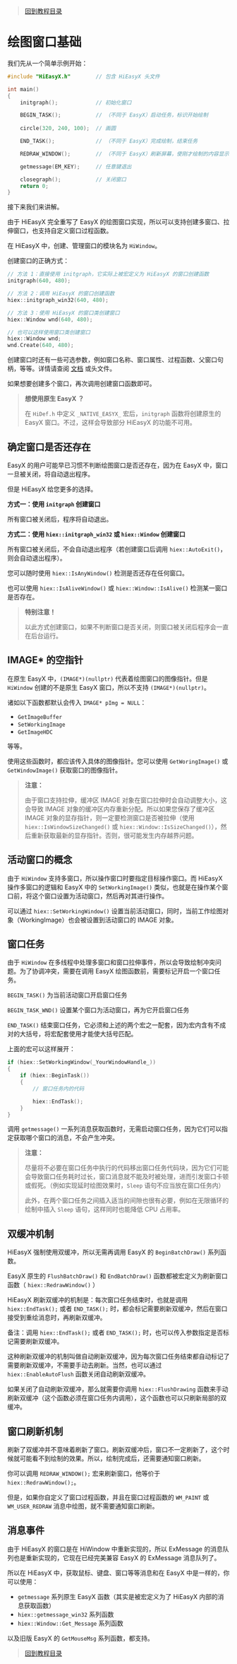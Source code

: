 > [回到教程目录](./index.md)

# 绘图窗口基础

我们先从一个简单示例开始：

```cpp
#include "HiEasyX.h"		// 包含 HiEasyX 头文件

int main()
{
	initgraph();			// 初始化窗口

	BEGIN_TASK();			// （不同于 EasyX）启动任务，标识开始绘制
	
	circle(320, 240, 100);	// 画圆

	END_TASK();				// （不同于 EasyX）完成绘制，结束任务

	REDRAW_WINDOW();		// （不同于 EasyX）刷新屏幕，使刚才绘制的内容显示出来

	getmessage(EM_KEY);		// 任意键退出

	closegraph();			// 关闭窗口
	return 0;
}
```

接下来我们来讲解。

由于 HiEasyX 完全重写了 EasyX 的绘图窗口实现，所以可以支持创建多窗口、拉伸窗口，也支持自定义窗口过程函数。

在 HiEasyX 中，创建、管理窗口的模块名为 `HiWindow`。

创建窗口的正确方式：

```cpp
// 方法 1：直接使用 initgraph，它实际上被宏定义为 HiEasyX 的窗口创建函数
initgraph(640, 480);

// 方法 2：调用 HiEasyX 的窗口创建函数
hiex::initgraph_win32(640, 480);

// 方法 3：使用 HiEasyX 的窗口类创建窗口
hiex::Window wnd(640, 480);

// 也可以这样使用窗口类创建窗口
hiex::Window wnd;
wnd.Create(640, 480);
```

创建窗口时还有一些可选参数，例如窗口名称、窗口属性、过程函数、父窗口句柄，等等。详情请查阅 [文档](https://zouhuidong.github.io/HiEasyX/doxygen/html/class_hi_easy_x_1_1_window.html) 或头文件。

如果想要创建多个窗口，再次调用创建窗口函数即可。

> **想使用原生 EasyX ？**
>
> 在 `HiDef.h` 中定义 `_NATIVE_EASYX_` 宏后，`initgraph` 函数将创建原生的 EasyX 窗口。不过，这样会导致部分 HiEasyX 的功能不可用。

## 确定窗口是否还存在

EasyX 的用户可能早已习惯不判断绘图窗口是否还存在，因为在 EasyX 中，窗口一旦被关闭，将自动退出程序。

但是 HiEasyX 给您更多的选择。

**方式一：使用 `initgraph` 创建窗口**

所有窗口被关闭后，程序将自动退出。

**方式二：使用 `hiex::initgraph_win32` 或 `hiex::Window` 创建窗口**

所有窗口被关闭后，不会自动退出程序（若创建窗口后调用 `hiex::AutoExit()`，则会自动退出程序）。

您可以随时使用 `hiex::IsAnyWindow()` 检测是否还存在任何窗口。

也可以使用 `hiex::IsAliveWindow()` 或 `hiex::Window::IsAlive()` 检测某一窗口是否存在。

> **特别注意！** 
> 
> 以此方式创建窗口，如果不判断窗口是否关闭，则窗口被关闭后程序会一直在后台运行。

## IMAGE* 的空指针

在原生 EasyX 中，`(IMAGE*)(nullptr)` 代表着绘图窗口的图像指针。但是 `HiWindow` 创建的不是原生 EasyX 窗口，所以不支持 `(IMAGE*)(nullptr)`。

诸如以下函数都默认会传入 `IMAGE* pImg = NULL`：

* `GetImageBuffer`
* `SetWorkingImage`
* `GetImageHDC`

等等。

使用这些函数时，都应该传入具体的图像指针。您可以使用 `GetWoringImage()` 或 `GetWindowImage()` 获取窗口的图像指针。

> **注意：**
>
> 由于窗口支持拉伸，缓冲区 IMAGE 对象在窗口拉伸时会自动调整大小，这会导致 IMAGE 对象的缓冲区内存重新分配。所以如果您保存了缓冲区 IMAGE 对象的显存指针，则一定要检测窗口是否被拉伸（使用 `hiex::IsWindowSizeChanged()` 或 `hiex::Window::IsSizeChanged()`），然后重新获取最新的显存指针。否则，很可能发生内存越界问题。

## 活动窗口的概念

由于 `HiWindow` 支持多窗口，所以操作窗口时要指定目标操作窗口。而 HiEasyX 操作多窗口的逻辑和 EasyX 中的 `SetWorkingImage()` 类似，也就是在操作某个窗口前，将这个窗口设置为活动窗口，然后再对其进行操作。

可以通过 `hiex::SetWorkingWindow()` 设置当前活动窗口，同时，当前工作绘图对象（WorkingImage）也会被设置到活动窗口的 IMAGE 对象。

## 窗口任务

由于 `HiWindow` 在多线程中处理多窗口和窗口拉伸事件，所以会导致绘制冲突问题。为了协调冲突，需要在调用 EasyX 绘图函数前，需要标记开启一个窗口任务。

`BEGIN_TASK()` 为当前活动窗口开启窗口任务

`BEGIN_TASK_WND()` 设置某个窗口为活动窗口，再为它开启窗口任务

`END_TASK()` 结束窗口任务，它必须和上述的两个宏之一配套，因为宏内含有不成对的大括号，将宏配套使用才能使大括号匹配。

上面的宏可以这样展开：
```cpp
if (hiex::SetWorkingWindow(_YourWindowHandle_))
{
	if (hiex::BeginTask())
	{
		// 窗口任务内的代码

		hiex::EndTask();
	}
}
```

调用 `getmessage()` 一系列消息获取函数时，无需启动窗口任务，因为它们可以指定获取哪个窗口的消息，不会产生冲突。

> **注意：**
> 
> 尽量将不必要在窗口任务中执行的代码移出窗口任务代码块，因为它们可能会导致窗口任务耗时过长，窗口消息就不能及时被处理，进而引发窗口卡顿或假死。（例如实现延时绘图效果时，`Sleep` 语句不应当放在窗口任务内）
>
> 此外，在两个窗口任务之间插入适当的间隙也很有必要，例如在无限循环的绘制中插入 `Sleep` 语句，这样同时也能降低 CPU 占用率。

## 双缓冲机制

HiEasyX 强制使用双缓冲，所以无需再调用 EasyX 的 `BeginBatchDraw()` 系列函数。

EasyX 原生的 `FlushBatchDraw()` 和 `EndBatchDraw()` 函数都被宏定义为刷新窗口函数（ `hiex::RedrawWindow()` ）

HiEasyX 刷新双缓冲的机制是：每次窗口任务结束时，也就是调用 `hiex::EndTask();` 或者 `END_TASK();` 时，都会标记需要刷新双缓冲，然后在窗口接受到重绘消息时，再刷新双缓冲。

备注：调用 `hiex::EndTask();` 或者 `END_TASK();` 时，也可以传入参数指定是否标记需要刷新双缓冲。

这种刷新双缓冲的机制叫做自动刷新双缓冲，因为每次窗口任务结束都自动标记了需要刷新双缓冲，不需要手动去刷新。当然，也可以通过 `hiex::EnableAutoFlush` 函数关闭自动刷新双缓冲。

如果关闭了自动刷新双缓冲，那么就需要你调用 `hiex::FlushDrawing` 函数来手动刷新双缓冲（这个函数必须在窗口任务内调用），这个函数也可以只刷新局部的双缓冲。

## 窗口刷新机制

刷新了双缓冲并不意味着刷新了窗口。刷新双缓冲后，窗口不一定刷新了，这个时候就可能看不到绘制的效果。所以，绘制完成后，还需要通知窗口刷新。

你可以调用 `REDRAW_WINDOW();` 宏来刷新窗口，他等价于 `hiex::RedrawWindow();`。

但是，如果你自定义了窗口过程函数，并且在窗口过程函数的 `WM_PAINT` 或 `WM_USER_REDRAW` 消息中绘图，就不需要通知窗口刷新。

## 消息事件

由于 HiEasyX 的窗口是在 HiWindow 中重新实现的，所以 ExMessage 的消息队列也是重新实现的，它现在已经完美兼容 EasyX 的 ExMessage 消息队列了。

所以在 HiEasyX 中，获取鼠标、键盘、窗口等等消息和在 EasyX 中是一样的，你可以使用：

* `getmessage` 系列原生 EasyX 函数（其实是被宏定义为了 HiEasyX 内部的消息获取函数）
* `hiex::getmessage_win32` 系列函数
* `hiex::Window::Get_Message` 系列函数

以及旧版 EasyX 的 `GetMouseMsg` 系列函数，都支持。

> [回到教程目录](./index.md)
